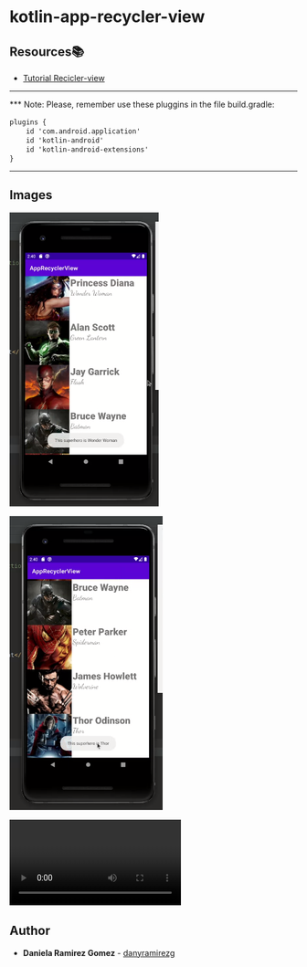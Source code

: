 # kotlin-app-recycler-view

## Resources:books:

* [Tutorial Recicler-view](https://cursokotlin.com/capitulo-15-recyclerview-kotlin/)
---

*** Note: Please, remember use these pluggins in the file build.gradle:

```
plugins {
    id 'com.android.application'
    id 'kotlin-android'
    id 'kotlin-android-extensions'
}
```
---

## Images

![Demo](demo-2.png)

![Demo](demo-3.png)

![Video](demo-1.webm)

## Author
* **Daniela Ramirez Gomez** - [danyramirezg](https://github.com/danyramirezg)
